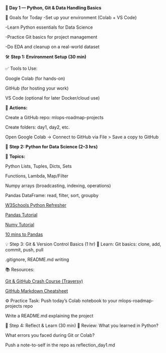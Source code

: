 **📅 Day 1 — Python, Git & Data Handling Basics**

🎯 Goals for Today
-Set up your environment (Colab + VS Code)

-Learn Python essentials for Data Science

-Practice Git basics for project management

-Do EDA and cleanup on a real-world dataset

🛠️ **Step 1: Environment Setup (30 min)**

✅ Tools to Use:

Google Colab (for hands-on)

GitHub (for hosting your work)

VS Code (optional for later Docker/cloud use)

📌 **Actions:**

Create a GitHub repo: mlops-roadmap-projects

Create folders: day1, day2, etc.

Open Google Colab → Connect to GitHub via File > Save a copy to GitHub

📘 **Step 2: Python for Data Science (2–3 hrs)**

🧠 **Topics:**

Python Lists, Tuples, Dicts, Sets

Functions, Lambda, Map/Filter

Numpy arrays (broadcasting, indexing, operations)

Pandas DataFrame: read, filter, sort, groupby

[W3Schools Python Refresher](https://www.w3schools.com/python/)

[Pandas Tutorial](https://youtu.be/2uvysYbKdjM?si=cVagBmXAVq53Eroc)

[Numy Tutorial](https://youtu.be/QUT1VHiLmmI?si=JX5yuyGDxFfO0CyV)

[10 mins to Pandas](http://pandas.pydata.org/docs/user_guide/10min.html)

💡 Step 3: Git & Version Control Basics (1 hr)
📘 Learn:
Git basics: clone, add, commit, push, pull

.gitignore, README.md writing

📚 Resources:

[Git & GitHub Crash Course (Traversy)](https://www.youtube.com/watch?v=SWYqp7iY_Tc)

[GitHub Markdown Cheatsheet](https://github.com/adam-p/markdown-here/wiki/Markdown-Cheatsheet)

⚙️ Practice Task:
Push today’s Colab notebook to your mlops-roadmap-projects repo

Write a README.md explaining the project

🧠 Step 4: Reflect & Learn (30 min)
🔄 Review:
What you learned in Python?

What errors you faced during Git or Colab?

Push a note-to-self in the repo as reflection_day1.md

